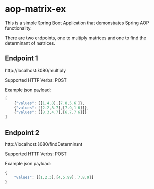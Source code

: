 # aop-matrix-ex
This is a simple Spring Boot Application that demonstrates Spring AOP functionality.

There are two endpoints, one to multiply matrices and one to find the determinant of matrices.

## Endpoint 1
http://localhost:8080/multiply

Supported HTTP Verbs: POST

Example json payload:
```javascript
[
	{"values": [[1,4.8],[7.8,5.6]]},
	{"values": [[2.2,8.7],[7.9,1.6]]},
	{"values": [[8.3,4.7],[6.7,7.6]]}
]
```

## Endpoint 2
http://localhost:8080/findDeterminant

Supported HTTP Verbs: POST

Example json payload:
```javascript
{
	"values": [[1,2,3],[4,5,99],[7,8,9]]
}
```
